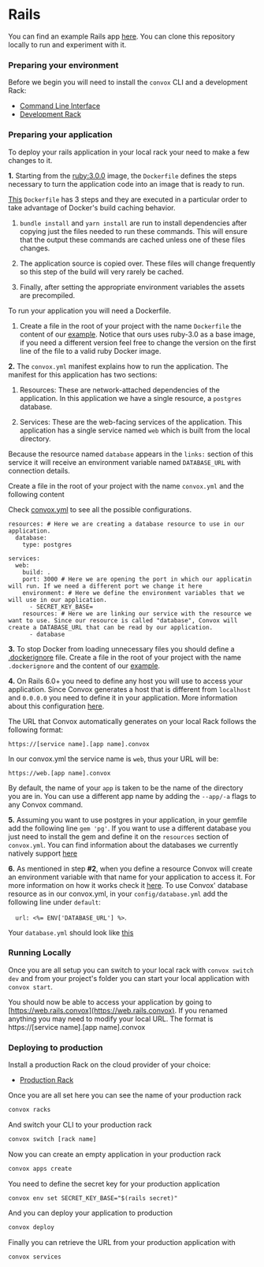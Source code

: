 # Rails

You can find an example Rails app [here](https://github.com/convox-examples/rails).  You can clone this repository locally to run and experiment with it.

### Preparing your environment

Before we begin you will need to install the `convox` CLI and a development Rack:

* [Command Line Interface](../installation/cli.md)
* [Development Rack](../installation/development-rack)

### Preparing your application

To deploy your rails application in your local rack your need to make a few changes to it. 

**1.** Starting from the [ruby:3.0.0](https://hub.docker.com/_/ruby/) image, the `Dockerfile` defines the steps necessary to turn the application code into an image that is ready to run. 

[This](https://github.com/convox-examples/rails/blob/master/Dockerfile) `Dockerfile` has 3 steps and they are executed in a particular order to take advantage of Docker's build caching behavior.

1. `bundle install` and `yarn install` are run to install dependencies after copying just the files needed to run these commands. This will ensure that the output these commands are cached unless one of these files changes.

2. The application source is copied over. These files will change frequently so this step of the build will very rarely be cached.

3. Finally, after setting the appropriate environment variables the assets are precompiled.

To run your application you will need a Dockerfile. 

1. Create a file in the root of your project with the name `Dockerfile` the content of our [example](https://github.com/convox-examples/rails). Notice that ours uses ruby-3.0 as a base image, if you need a different version feel free to change the version on the first line of the file to a valid ruby Docker image.

**2.** The `convox.yml` manifest explains how to run the application. The manifest for this application has two sections:

1. Resources: These are network-attached dependencies of the application. In this application we have a single resource, a `postgres` database.

2. Services: These are the web-facing services of the application. This application has a single service named `web` which is built from the local directory.

Because the resource named `database` appears in the `links:` section of this service it will receive an environment variable named `DATABASE_URL` with connection details.

Create a file in the root of your project with the name `convox.yml` and the following content

Check [convox.yml](https://docs.convox.com/configuration/convox-yml) to see all the possible configurations.

```
resources: # Here we are creating a database resource to use in our application.
  database:
    type: postgres

services:
  web:
    build: .
    port: 3000 # Here we are opening the port in which our applicatin will run. If we need a different port we change it here
    environment: # Here we define the environment variables that we will use in our application. 
      - SECRET_KEY_BASE=
    resources: # Here we are linking our service with the resource we want to use. Since our resource is called "database", Convox will create a DATABASE_URL that can be read by our application.
      - database
```

**3.** To stop Docker from loading unnecessary files you should define a [.dockerignore](https://docs.docker.com/engine/reference/builder/#dockerignore-file) file. Create a file in the root of your project with the name `.dockerignore` and the content of our [example](https://github.com/convox-examples/rails/blob/master/.dockerignore).

**4.** On Rails 6.0+ you need to define any host you will use to access your application. Since Convox generates a host that is different from `localhost` and `0.0.0.0` you need to define it in your application. More information about this configuration [here](https://guides.rubyonrails.org/configuring.html#configuring-middleware).

The URL that Convox automatically generates on your local Rack follows the following format:

```https://[service name].[app name].convox```

In our convox.yml the service name is `web`, thus your URL will be:

```https://web.[app name].convox```

By default, the name of your `app` is taken to be the name of the directory you are in.  You can use a different app name by adding the `--app/-a` flags to any Convox command.

**5.** Assuming you want to use postgres in your application, in your gemfile add the following line `gem 'pg'`. If you want to use a different database you just need to install the gem and define it on the `resources` section of `convox.yml`. You can find information about the databases we currently natively support [here](https://docs.convox.com/reference/primitives/app/resource#types)


**6.** As mentioned in step **#2**, when you define a resource Convox will create an environment variable with that name for your application to access it. For more information on how it works check it [here](https://docs.convox.com/reference/primitives/app/resource#linking). To use Convox' database resource as in our convox.yml, in your `config/database.yml` add the following line under `default`:

 ```  url: <%= ENV['DATABASE_URL'] %>```.
 
Your `database.yml` should look like [this](https://github.com/convox-examples/rails/blob/master/config/database.yml)

### Running Locally

Once you are all setup you can switch to your local rack with ```convox switch dev``` and from your project's folder you can start your local application with ```convox start```.

You should now be able to access your application by going to [https://web.rails.convox](https://web.rails.convox). If you renamed anything you may need to modify your local URL. The format is https://[service name].[app name].convox

### Deploying to production

Install a production Rack on the cloud provider of your choice:

* [Production Rack](../installation/production-rack)

Once you are all set here you can see the name of your production rack

```bash
convox racks
```

And switch your CLI to your production rack

```bash
convox switch [rack name]
```

Now you can create an empty application in your production rack

```bash
convox apps create
```

You need to define the secret key for your production application

```
convox env set SECRET_KEY_BASE="$(rails secret)"
```

And you can deploy your application to production

```bash
convox deploy
```

Finally you can retrieve the URL from your production application with

```bash
convox services
```